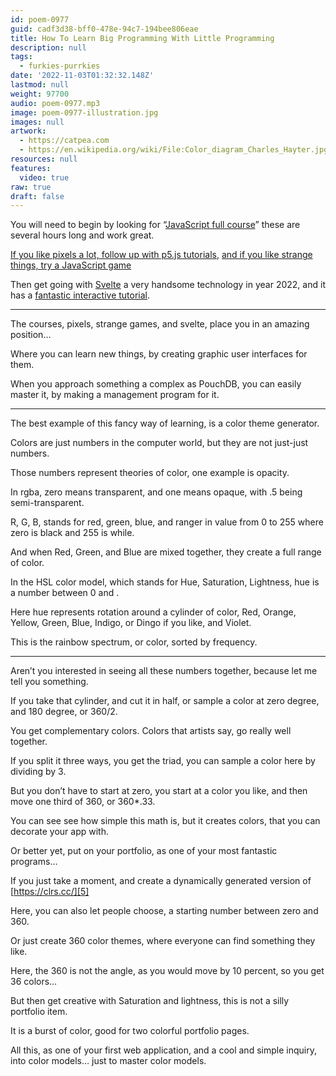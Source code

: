 ```yaml
---
id: poem-0977
guid: cadf3d38-bff0-478e-94c7-194bee806eae
title: How To Learn Big Programming With Little Programming
description: null
tags:
  - furkies-purrkies
date: '2022-11-03T01:32:32.148Z'
lastmod: null
weight: 97700
audio: poem-0977.mp3
image: poem-0977-illustration.jpg
images: null
artwork:
  - https://catpea.com
  - https://en.wikipedia.org/wiki/File:Color_diagram_Charles_Hayter.jpg
resources: null
features:
  video: true
raw: true
draft: false
---
```


You will need to begin by looking for
“[JavaScript full course][0]” these are several hours long and work great.

[If you like pixels a lot, follow up with p5.js tutorials][1],
[and if you like strange things, try a JavaScript game][2]

Then get going with [Svelte][3] a very handsome technology in year 2022,
and it has a [fantastic interactive tutorial][4].

---

The courses, pixels, strange games, and svelte,
place you in an amazing position…

Where you can learn new things,
by creating graphic user interfaces for them.

When you approach something a complex as PouchDB,
you can easily master it, by making a management program for it.

---

The best example of this fancy way of learning,
is a color theme generator.

Colors are just numbers in the computer world,
but they are not just-just numbers.

Those numbers represent theories of color,
one example is opacity.

In rgba, zero means transparent,
and one means opaque, with .5 being semi-transparent.

R, G, B, stands for red, green, blue,
and ranger in value from 0 to 255 where zero is black and 255 is while.

And when Red, Green, and Blue are mixed together,
they create a full range of color.

In the HSL color model, which stands for Hue, Saturation, Lightness,
hue is a number between 0 and  .

Here hue represents rotation around a cylinder of color,
Red, Orange, Yellow, Green, Blue, Indigo, or Dingo if you like, and Violet.

This is the rainbow spectrum, or color,
sorted by frequency.

---

Aren’t you interested in seeing all these numbers together,
because let me tell you something.

If you take that cylinder, and cut it in half,
or sample a color at zero degree, and 180 degree, or 360/2.

You get complementary colors.
Colors that artists say, go really well together.

If you split it three ways, you get the triad,
you can sample a color here by dividing by 3.

But you don’t have to start at zero,
you start at a color you like, and then move one third of 360, or 360*.33.

You can see see how  simple this math is,
but it creates colors, that you can decorate your app with.

Or better yet, put on your portfolio,
as one of your most fantastic programs…

If you just take a moment,
and create a dynamically generated version of [https://clrs.cc/][5]

Here, you can also let people choose,
a starting number between zero and 360.

Or just create 360 color themes,
where everyone can find something they like.

Here, the 360 is not the angle, as you would move by 10 percent,
so you get 36 colors…

But then get creative with Saturation and lightness,
this is not a silly portfolio item.

It is a burst of color,
good for two colorful portfolio pages.

All this, as one of your first web application, and a cool and simple inquiry,
into color models… just to master color models.

[0]: https://www.youtube.com/results?search_query=JavaScript+full+course
[1]: https://www.youtube.com/watch?v=8j0UDiN7my4&list=PLglp04UYZK_PrN6xWo_nJ-8kzyXDyFUwi
[2]: https://duckduckgo.com/?q=learn+by+playing+javascript+game&t=raspberrypi&ia=web
[3]: https://svelte.dev/
[4]: https://svelte.dev/tutorial
[5]: https://clrs.cc/
